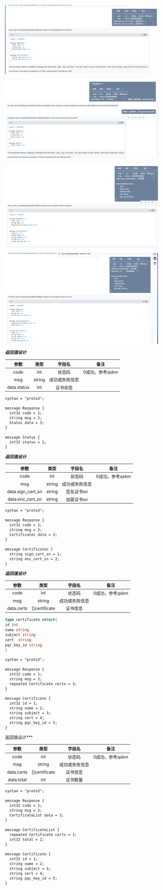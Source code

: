![img.png](img.png)

![img_1.png](img_1.png)


![img_2.png](img_2.png)


![img_3.png](img_3.png)





***返回值设计***

|    参数     |  类型  |     字段名     |      备注       |
| :---------: | :----: | :------------: | :-------------: |
|    code     |  int   |     状态码     | 0成功，参考qskm |
|     msg     | string | 成功或失败信息 |                 |
| data.status |  int   |    证书状态    |                 |



```
syntax = "proto3";

message Response {
  int32 code = 1;
  string msg = 2;
  Status data = 3;
}

message Status {
  int32 status = 1;
}
```



***返回值设计***

|       参数        |  类型  |     字段名     |      备注       |
| :---------------: | :----: | :------------: | :-------------: |
|       code        |  int   |     状态码     | 0成功，参考qskm |
|        msg        | string | 成功或失败信息 |                 |
| data.sign_cert_sn | string |   签名证书sn   |                 |
| data.enc_cert_sn  | string |   加密证书sn   |                 |

```
syntax = "proto3";

message Response {
  int32 code = 1;
  string msg = 2;
  Certificates data = 3;
}

message Certificates {
  string sign_cert_sn = 1;
  string enc_cert_sn = 2;
}
```



***返回值设计***

|    参数    |     类型      |     字段名     |      备注       |
| :--------: | :-----------: | :------------: | :-------------: |
|    code    |      int      |     状态码     | 0成功，参考qskm |
|    msg     |    string     | 成功或失败信息 |                 |
| data.certs | []certificate |    证书信息    |                 |

```go
type certificate struct{ 
id int  
name string 
subject string 
cert  string 
pqc_key_id string 
}
```



```
syntax = "proto3";

message Response {
  int32 code = 1;
  string msg = 2;
  repeated Certificate certs = 3;
}

message Certificate {
  int32 id = 1;
  string name = 2;
  string subject = 3;
  string cert = 4;
  string pqc_key_id = 5;
}
```



返回值设计***

|    参数    |     类型      |     字段名     |      备注       |
| :--------: | :-----------: | :------------: | :-------------: |
|    code    |      int      |     状态码     | 0成功，参考qskm |
|    msg     |    string     | 成功或失败信息 |                 |
| data.certs | []certificate |    证书信息    |                 |
| data.total |      int      |    证书数量    |                 |



```
syntax = "proto3";

message Response {
  int32 code = 1;
  string msg = 2;
  CertificateList data = 3;
}

message CertificateList {
  repeated Certificate certs = 1;
  int32 total = 2;
}

message Certificate {
  int32 id = 1;
  string name = 2;
  string subject = 3;
  string cert = 4;
  string pqc_key_id = 5;
}
```

